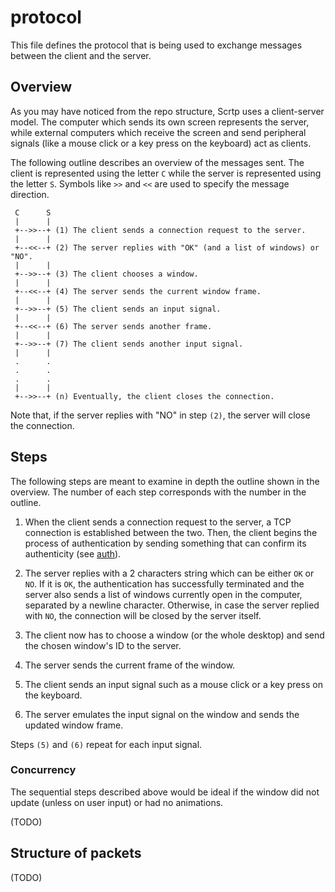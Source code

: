 # protocol

This file defines the protocol that is being used to exchange messages between
the client and the server.

## Overview

As you may have noticed from the repo structure, Scrtp uses a client-server
model. The computer which sends its own screen represents the server, while
external computers which receive the screen and send peripheral signals (like a
mouse click or a key press on the keyboard) act as clients.

The following outline describes an overview of the messages sent. The client is
represented using the letter `C` while the server is represented using the
letter `S`. Symbols like `>>` and `<<` are used to specify the message
direction.

```
 C      S
 |      |
 +-->>--+ (1) The client sends a connection request to the server.
 |      |
 +--<<--+ (2) The server replies with "OK" (and a list of windows) or "NO".
 |      |
 +-->>--+ (3) The client chooses a window.
 |      |
 +--<<--+ (4) The server sends the current window frame.
 |      |
 +-->>--+ (5) The client sends an input signal.
 |      |
 +--<<--+ (6) The server sends another frame.
 |      |
 +-->>--+ (7) The client sends another input signal.
 |      |
 .      .
 .      .
 .      .
 |      |
 +-->>--+ (n) Eventually, the client closes the connection.
```

Note that, if the server replies with "NO" in step `(2)`, the server will close
the connection.

## Steps

The following steps are meant to examine in depth the outline shown in the
overview. The number of each step corresponds with the number in the outline.

 1. When the client sends a connection request to the server, a TCP connection
    is established between the two. Then, the client begins the process of
    authentication by sending something that can confirm its authenticity (see
    [auth](/doc/auth.md)).

 2. The server replies with a 2 characters string which can be either `OK` or
    `NO`. If it is `OK`, the authentication has successfully terminated and the
    server also sends a list of windows currently open in the computer,
    separated by a newline character. Otherwise, in case the server replied with
    `NO`, the connection will be closed by the server itself.

 3. The client now has to choose a window (or the whole desktop) and send the
    chosen window's ID to the server.

 4. The server sends the current frame of the window.

 5. The client sends an input signal such as a mouse click or a key press on the
    keyboard.

 6. The server emulates the input signal on the window and sends the updated
    window frame.

Steps `(5)` and `(6)` repeat for each input signal.

### Concurrency

The sequential steps described above would be ideal if the window did not update
(unless on user input) or had no animations.

(TODO)

## Structure of packets

(TODO)
